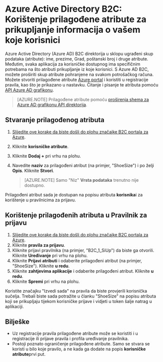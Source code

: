 <properties
    pageTitle="Azure Active Directory B2C: Atributi Prilagođeno | Microsoft Azure"
    description="Kako koristiti prilagođene atribute u Azure Active Directory B2C za prikupljanje informacija o vašem koje korisnici"
    services="active-directory-b2c"
    documentationCenter=""
    authors="swkrish"
    manager="mbaldwin"
    editor="bryanla"/>

<tags
    ms.service="active-directory-b2c"
    ms.workload="identity"
    ms.tgt_pltfrm="na"
    ms.devlang="na"
    ms.topic="article"
    ms.date="07/24/2016"
    ms.author="swkrish"/>

#  <a name="azure-active-directory-b2c-use-custom-attributes-to-collect-information-about-your-consumers"></a>Azure Active Directory B2C: Korištenje prilagođene atribute za prikupljanje informacija o vašem koje korisnici

Azure Active Directory (Azure AD) B2C direktorija u sklopu ugrađeni skup podataka (atribute): ime, prezime, Grad, poštanski broj i druge atribute. Međutim, svaka aplikacija za korisničke dostupnog ima specifičnim potrebama na što atributi prikupljanje iz koje korisnici. S Azure AD B2C, možete proširiti skup atribute pohranjene na svakom potrošačkog računa. Možete stvoriti prilagođene atribute [Azure portal](https://portal.azure.com/) i koristiti u registracije pravila, kao što je prikazano u nastavku. Čitanje i pisanje te atributa pomoću [API Azure AD grafikonu](active-directory-b2c-devquickstarts-graph-dotnet.md).

> [AZURE.NOTE]
Prilagođene atribute pomoću [proširenja shema za Azure AD grafikonu API direktorija](https://msdn.microsoft.com/library/azure/dn720459.aspx).

## <a name="create-a-custom-attribute"></a>Stvaranje prilagođenog atributa

1. [Slijedite ove korake da biste došli do plohu značajke B2C portala za Azure](active-directory-b2c-app-registration.md#navigate-to-the-b2c-features-blade).
2. Kliknite **korisničke atribute**.
3. Kliknite **Dodaj +** pri vrhu na plohu.
4. Navedite **naziv** za prilagođeni atribut (na primjer, "ShoeSize") i po želji **Opis**. Kliknite **Stvori**.

    > [AZURE.NOTE]
    Samo "Niz" **Vrsta podataka** trenutno nije dostupno.

Prilagođeni atribut sada je dostupan na popisu atributa **korisnika**i za korištenje u pravilnicima za prijavu.

## <a name="use-a-custom-attribute-in-your-sign-up-policy"></a>Korištenje prilagođenih atributa u Pravilnik za prijavu

1. [Slijedite ove korake da biste došli do plohu značajke B2C portala za Azure](active-directory-b2c-app-registration.md#navigate-to-the-b2c-features-blade).
2. Kliknite **pravila za prijavu**.
3. Kliknite prijavi pravilnika (na primjer, "B2C_1_SiUp") da biste ga otvorili. Kliknite **Uređivanje** pri vrhu na plohu.
4. Kliknite **Prijavi atributi** i odaberite prilagođeni atribut (na primjer, "ShoeSize"). Kliknite **u redu**.
5. Kliknite **zahtjevima aplikacije** i odaberite prilagođeni atribut. Kliknite **u redu**.
6. Kliknite **Spremi** pri vrhu na plohu.

Koristite značajku "Izvedi sada" na pravila da biste provjerili korisnička sučelja. Trebali biste sada potražite u članku "ShoeSize" na popisu atributa koji se prikupljaju tijekom korisničke prijave i vidjeti u token šalje natrag u aplikaciji.

## <a name="notes"></a>Bilješke

- Uz registracije pravila prilagođene atribute može se koristiti i u registracije ili prijave pravila i profila uređivanje pravilnika.
- Postoji poznato ograničenje prilagođene atribute. Samo se stvara se koristi u bilo koje pravilo, a ne kada ga dodate na popis **korisničke atribute**prvi put.
